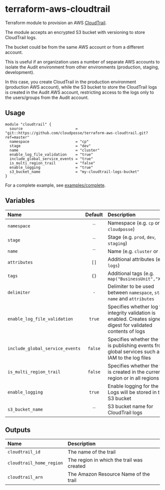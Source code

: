 # terraform-aws-cloudtrail 

Terraform module to provision an AWS [CloudTrail](https://aws.amazon.com/cloudtrail/).

The module accepts an encrypted S3 bucket with versioning to store CloudTrail logs.

The bucket could be from the same AWS account or from a different account.

This is useful if an organization uses a number of separate AWS accounts to isolate the Audit environment from other environments (production, staging, development).

In this case, you create CloudTrail in the production environment (production AWS account), 
while the S3 bucket to store the CloudTrail logs is created in the Audit AWS account, restricting access to the logs only to the users/groups from the Audit account.


## Usage

```hcl
module "cloudtrail" {
  source                        = "git::https://github.com/cloudposse/terraform-aws-cloudtrail.git?ref=master"
  namespace                     = "cp"
  stage                         = "dev"
  name                          = "cluster"
  enable_log_file_validation    = "true"
  include_global_service_events = "true"
  is_multi_region_trail         = "false"
  enable_logging                = "true"
  s3_bucket_name                = "my-cloudtrail-logs-bucket"
}
```


For a complete example, see [examples/complete](examples/complete).


## Variables

|  Name                            |  Default             |  Description                                                                                       | Required |
|:---------------------------------|:--------------------:|:---------------------------------------------------------------------------------------------------|:--------:|
| `namespace`                      | ``                   | Namespace (e.g. `cp` or `cloudposse`)                                                              | Yes      |
| `stage`                          | ``                   | Stage (e.g. `prod`, `dev`, `staging`)                                                              | Yes      |
| `name`                           | ``                   | Name  (e.g. `cluster` or `app`)                                                                    | Yes      |
| `attributes`                     | `[]`                 | Additional attributes (e.g. `logs`)                                                                | No       |
| `tags`                           | `{}`                 | Additional tags  (e.g. `map("BusinessUnit","XYZ")`                                                 | No       |
| `delimiter`                      | `-`                  | Delimiter to be used between `namespace`, `stage`, `name` and `attributes`                         | No       |
| `enable_log_file_validation`     | `true`               | Specifies whether log file integrity validation is enabled. Creates signed digest for validated contents of logs    | No       |
| `include_global_service_events`  | `false`              | Specifies whether the trail is publishing events from global services such as IAM to the log files | No       |
| `is_multi_region_trail`          | `false`              | Specifies whether the trail is created in the current region or in all regions                     | No       |
| `enable_logging`                 | `true`               | Enable logging for the trail. Logs will be stored in the S3 bucket                                 | No       |
| `s3_bucket_name`                 | ``                   | S3 bucket name for CloudTrail logs                                                                 | Yes (if `enable_logging`=`true`)  |


## Outputs

| Name                      | Description                                  |
|:--------------------------|:---------------------------------------------|
| `cloudtrail_id`           | The name of the trail                        |
| `cloudtrail_home_region`  | The region in which the trail was created    |
| `cloudtrail_arn`          | The Amazon Resource Name of the trail        |
